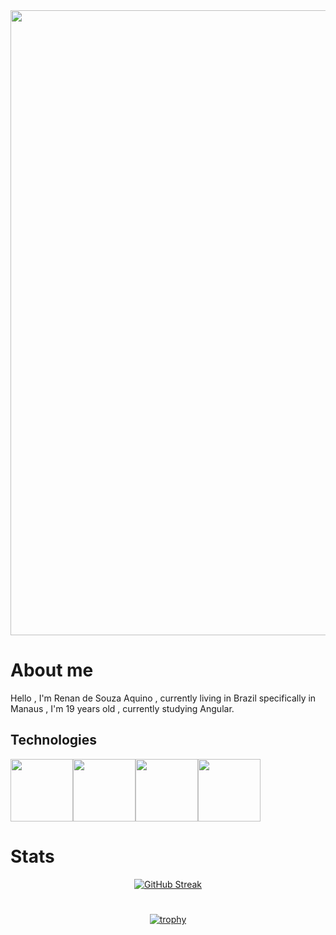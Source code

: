 <div class="image_banenr" align="center">
   <img width="1000px" src="https://i.pinimg.com/originals/84/f3/35/84f335961cb42e259a4acf945f57879a.gif"/>
</div>


<h1>About me</h1>

<p>Hello , I'm Renan de Souza Aquino , currently living in Brazil specifically in Manaus , I'm 19 years old , currently studying Angular.</p>

<h2>Technologies</h2> 
  

<div class="icons" style="display:flex;" align="center">
   <a href="#" ><img src="https://user-images.githubusercontent.com/74038190/238200426-29fd6286-4e7b-4d6c-818f-c4765d5e39a9.gif"  style="width:100px; alt="html"/></a>
   <a href="#" ><img src="https://user-images.githubusercontent.com/74038190/238200428-67f477ed-6624-42da-99f0-1a7b1a16eecb.gif"  style="width:100px; alt="css"/>
   <a href="#" ><img src="https://user-images.githubusercontent.com/74038190/212257454-16e3712e-945a-4ca2-b238-408ad0bf87e6.gif"  style="width:100px; alt="javascript"/></a>
   <a href="#" ><img src="https://user-images.githubusercontent.com/74038190/212280823-79088828-a258-4a4d-8d6c-96315d5a07af.gif"  style="width:100px; alt="angular"/></a>
</div>

<h1>Stats</h1>
<div class="streaks" align="center"><a href="https://git.io/streak-stats"><img src="https://github-readme-streak-stats.herokuapp.com?user=renansouza12&theme=tokyonight&hide_border=true" alt="GitHub Streak"/></a></div>

#

<div align="center">

[![trophy](https://github-profile-trophy.vercel.app/?username=renansouza12&theme=onedark)](https://github.com/ryo-ma/github-profile-trophy)


</div>





